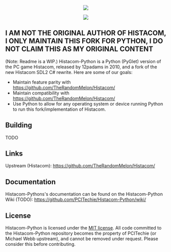 <div align="center">
  <p>
      <img src="https://raw.githubusercontent.com/TheRandomMelon/Histacom2/master/Histacom2/Resources/TitleScreen/Histacom2_Logo.png" style="border: 0;">
  </p>
  <p>
    <a href="https://github.com/PCITechie/Histacom-Python/issues"><img src="https://img.shields.io/github/issues/TheRandomMelon/Histacom.svg" style="border: 0;"></a>
  </p>
</div>

## I AM NOT THE ORIGINAL AUTHOR OF HISTACOM, I ONLY MAINTAIN THIS FORK FOR PYTHON, I DO NOT CLAIM THIS AS MY ORIGINAL CONTENT

(Note: Readme is a WIP.)
Histacom-Python is a Python (PyGlet) version of the PC game Histacom, released by 12padams in 2010, and a fork of the new Histacom SDL2 C# rewrite. Here are some of our goals:
* Maintain feature parity with https://github.com/TheRandomMelon/Histacom/
* Maintain compatibility with https://github.com/TheRandomMelon/Histacom/
* Use Python to allow for any operating system or device running Python to run this fork/implementation of Histacom.

## Building

TODO

## Links

Upstream (Histacom): https://github.com/TheRandomMelon/Histacom/
 
## Documentation
Histacom-Pythons's documentation can be found on the Histacom-Python Wiki (TODO): https://github.com/PCITechie/Histacom-Python/wiki/

## License
Histacom-Python is licensed under the [MIT license](https://github.com/PCITechie/Histacom-Python/blob/master/LICENSE). All code committed to the Histacom-Python repository becomes the property of PCITechie (or Michael Webb upstream), and cannot be removed under request. Please consider this before contributing.
